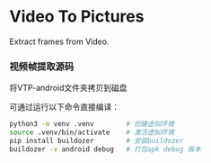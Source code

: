 # Video To Pictures
Extract frames from Video.

### 视频帧提取源码
将VTP-android文件夹拷贝到磁盘

可通过运行以下命令直接编译：
```bash
python3 -m venv .venv        # 创建虚拟环境
source .venv/bin/activate    # 激活虚拟环境
pip install buildozer        # 安装buildozer
buildozer -v android debug   # 打包apk debug 版本
```

